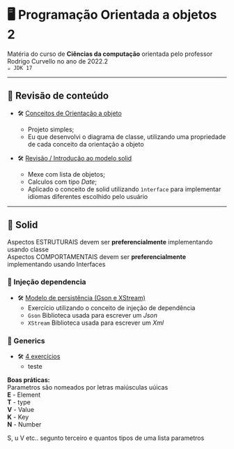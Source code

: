 # 🖥️ Programação Orientada a objetos 2

Matéria do curso de **Ciências da computação** orientada pelo professor Rodrigo Curvello no ano de 2022.2<br>
`☕ JDK 17`
____
## 📌 Revisão de conteúdo

* 🛠️ [Conceitos de Orientação a objeto](revisao_conceitos/src/main/java/revisao_pedido_produto/)
    * Projeto simples;
    * Eu que desenvolvi o diagrama de classe, utilizando uma propriedade de cada conceito da orientação a objeto

* 🛠️ [Revisão / Introdução ao modelo solid](revisao_conceitos/src/main/java/atendimento_medico/)
    * Mexe com lista de objetos;
    * Calculos com tipo _Date_;
    * Aplicado o conceito de solid utilizando `ìnterface` para implementar idiomas diferentes escolhido pelo usuário 
____
## 📌 Solid
 Aspectos ESTRUTURAIS devem ser **preferencialmente** implementando usando classe<br>
 Aspectos COMPORTAMENTAIS devem ser **preferencialmente** implementando usando Interfaces
 <br>

### 📌 Injeção dependencia
* 🛠️ [Modelo de persistência (Gson e XStream)](injecao_dependencia/)
    * Exercício utilizando o conceito de injeção de dependência
    * `Gson` Biblioteca usada para escrever um *Json* 
    * `XStream` Biblioteca usada para escrever um *Xml* 

### 📌 Generics

* 🛠️ [4 exercícios](generics)
    * teste

**Boas práticas:** <br>
 Parametros são nomeados por letras maiúsculas uúicas    <br>
**E** - Element<br>
**T** - type<br>
**V** - Value<br>
**K** - Key<br>
**N** - Number<br>

S, u V etc.. segunto terceiro e quantos tipos de uma lista parametros